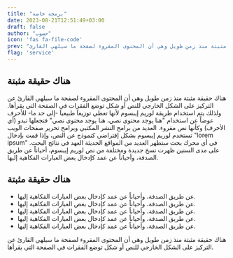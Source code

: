 ```yaml
---
title: "برمجة خاصة"
date: 2023-08-21T12:51:49+03:00
draft: false
author: "حسوب"
icon: 'fas fa-file-code'
prev: "هناك حقيقة مثبتة منذ زمن طويل وهي أن المحتوى المقروء لصفحة ما سيلهي القارئ "
flag: 'service'
---
```


## هناك حقيقة مثبتة  
هناك حقيقة مثبتة منذ زمن طويل وهي أن المحتوى المقروء لصفحة ما سيلهي القارئ عن التركيز على الشكل الخارجي للنص أو شكل توضع الفقرات في الصفحة التي يقرأها. ولذلك يتم استخدام طريقة لوريم إيبسوم لأنها تعطي توزيعاَ طبيعياَ -إلى حد ما- للأحرف عوضاً عن استخدام "هنا يوجد محتوى نصي، هنا يوجد محتوى نصي" فتجعلها تبدو (أي الأحرف) وكأنها نص مقروء. العديد من برامح النشر المكتبي وبرامح تحرير صفحات الويب تستخدم لوريم إيبسوم بشكل إفتراضي كنموذج عن النص، وإذا قمت بإدخال "lorem ipsum" في أي محرك بحث ستظهر العديد من المواقع الحديثة العهد في نتائج البحث. على مدى السنين ظهرت نسخ جديدة ومختلفة من نص لوريم إيبسوم، أحياناً عن طريق الصدفة، وأحياناً عن عمد كإدخال بعض العبارات الفكاهية إليها.

## هناك حقيقة مثبتة  

- عن طريق الصدفة، وأحياناً عن عمد كإدخال بعض العبارات الفكاهية إليها.
- عن طريق الصدفة، وأحياناً عن عمد كإدخال بعض العبارات الفكاهية إليها.
- عن طريق الصدفة، وأحياناً عن عمد كإدخال بعض العبارات الفكاهية إليها.
- عن طريق الصدفة، وأحياناً عن عمد كإدخال بعض العبارات الفكاهية إليها.
- عن طريق الصدفة، وأحياناً عن عمد كإدخال بعض العبارات الفكاهية إليها.

هناك حقيقة مثبتة منذ زمن طويل وهي أن المحتوى المقروء لصفحة ما سيلهي القارئ عن التركيز على الشكل الخارجي للنص أو شكل توضع الفقرات في الصفحة التي يقرأها.

